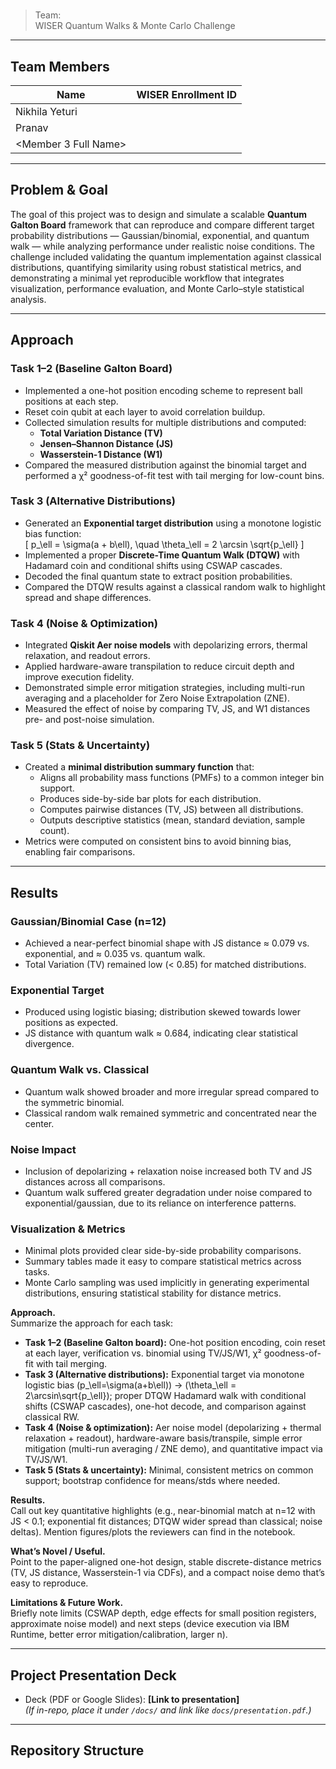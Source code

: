 # <Project Name>

> Team: **<Team Name>**  
> WISER Quantum Walks & Monte Carlo Challenge

---

## Team Members

| Name | WISER Enrollment ID |
|---|---|
| Nikhila Yeturi | <WISER-XXXX> |
| Pranav | <WISER-XXXX> |
| <Member 3 Full Name> | <WISER-XXXX> |

---

## Problem & Goal  
The goal of this project was to design and simulate a scalable **Quantum Galton Board** framework that can reproduce and compare different target probability distributions — Gaussian/binomial, exponential, and quantum walk — while analyzing performance under realistic noise conditions. The challenge included validating the quantum implementation against classical distributions, quantifying similarity using robust statistical metrics, and demonstrating a minimal yet reproducible workflow that integrates visualization, performance evaluation, and Monte Carlo–style statistical analysis.  

---

## Approach  

### **Task 1–2 (Baseline Galton Board)**  
- Implemented a one-hot position encoding scheme to represent ball positions at each step.  
- Reset coin qubit at each layer to avoid correlation buildup.  
- Collected simulation results for multiple distributions and computed:
  - **Total Variation Distance (TV)**
  - **Jensen–Shannon Distance (JS)**
  - **Wasserstein-1 Distance (W1)**
- Compared the measured distribution against the binomial target and performed a χ² goodness-of-fit test with tail merging for low-count bins.  

### **Task 3 (Alternative Distributions)**  
- Generated an **Exponential target distribution** using a monotone logistic bias function:  
  \[
  p_\ell = \sigma(a + b\ell), \quad \theta_\ell = 2 \arcsin \sqrt{p_\ell}
  \]  
- Implemented a proper **Discrete-Time Quantum Walk (DTQW)** with Hadamard coin and conditional shifts using CSWAP cascades.  
- Decoded the final quantum state to extract position probabilities.  
- Compared the DTQW results against a classical random walk to highlight spread and shape differences.

### **Task 4 (Noise & Optimization)**  
- Integrated **Qiskit Aer noise models** with depolarizing errors, thermal relaxation, and readout errors.  
- Applied hardware-aware transpilation to reduce circuit depth and improve execution fidelity.  
- Demonstrated simple error mitigation strategies, including multi-run averaging and a placeholder for Zero Noise Extrapolation (ZNE).  
- Measured the effect of noise by comparing TV, JS, and W1 distances pre- and post-noise simulation.

### **Task 5 (Stats & Uncertainty)**  
- Created a **minimal distribution summary function** that:
  - Aligns all probability mass functions (PMFs) to a common integer bin support.
  - Produces side-by-side bar plots for each distribution.
  - Computes pairwise distances (TV, JS) between all distributions.
  - Outputs descriptive statistics (mean, standard deviation, sample count).
- Metrics were computed on consistent bins to avoid binning bias, enabling fair comparisons.

---

## Results  

### **Gaussian/Binomial Case (n=12)**  
- Achieved a near-perfect binomial shape with JS distance ≈ 0.079 vs. exponential, and ≈ 0.035 vs. quantum walk.  
- Total Variation (TV) remained low (< 0.85) for matched distributions.

### **Exponential Target**  
- Produced using logistic biasing; distribution skewed towards lower positions as expected.  
- JS distance with quantum walk ≈ 0.684, indicating clear statistical divergence.

### **Quantum Walk vs. Classical**  
- Quantum walk showed broader and more irregular spread compared to the symmetric binomial.  
- Classical random walk remained symmetric and concentrated near the center.

### **Noise Impact**  
- Inclusion of depolarizing + relaxation noise increased both TV and JS distances across all comparisons.  
- Quantum walk suffered greater degradation under noise compared to exponential/gaussian, due to its reliance on interference patterns.

### **Visualization & Metrics**  
- Minimal plots provided clear side-by-side probability comparisons.  
- Summary tables made it easy to compare statistical metrics across tasks.  
- Monte Carlo sampling was used implicitly in generating experimental distributions, ensuring statistical stability for distance metrics.


**Approach.**  
Summarize the approach for each task:
- **Task 1–2 (Baseline Galton board):** One-hot position encoding, coin reset at each layer, verification vs. binomial using TV/JS/W1, χ² goodness-of-fit with tail merging.
- **Task 3 (Alternative distributions):** Exponential target via monotone logistic bias \(p_\ell=\sigma(a+b\ell)\) → \(\theta_\ell = 2\arcsin\sqrt{p_\ell}\); proper DTQW Hadamard walk with conditional shifts (CSWAP cascades), one-hot decode, and comparison against classical RW.
- **Task 4 (Noise & optimization):** Aer noise model (depolarizing + thermal relaxation + readout), hardware-aware basis/transpile, simple error mitigation (multi-run averaging / ZNE demo), and quantitative impact via TV/JS/W1.
- **Task 5 (Stats & uncertainty):** Minimal, consistent metrics on common support; bootstrap confidence for means/stds where needed.

**Results.**  
Call out key quantitative highlights (e.g., near-binomial match at n=12 with JS < 0.1; exponential fit distances; DTQW wider spread than classical; noise deltas). Mention figures/plots the reviewers can find in the notebook.

**What’s Novel / Useful.**  
Point to the paper-aligned one-hot design, stable discrete-distance metrics (TV, JS distance, Wasserstein-1 via CDFs), and a compact noise demo that’s easy to reproduce.

**Limitations & Future Work.**  
Briefly note limits (CSWAP depth, edge effects for small position registers, approximate noise model) and next steps (device execution via IBM Runtime, better error mitigation/calibration, larger n).

---

## Project Presentation Deck

- Deck (PDF or Google Slides): **[Link to presentation]**  
  *(If in-repo, place it under `/docs/` and link like `docs/presentation.pdf`.)*

---

## Repository Structure

